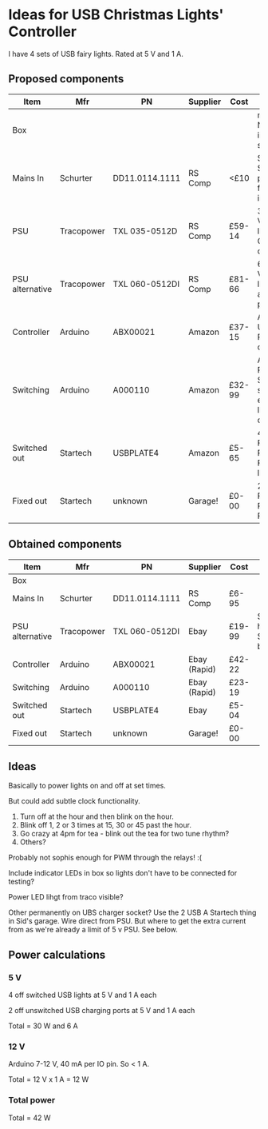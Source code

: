 # Ideas for USB Christmas Lights' Controller

I have 4 sets of USB fairy lights. Rated at 5 V and 1 A.

## Proposed components

Item            | Mfr        | PN             | Supplier | Cost   | Notes
----------------|------------|----------------|----------|--------|---
Box             |            |                |          |        | metal/plastic. Not sure what is safest. Wifi signal?
Mains In        | Schurter   | DD11.0114.1111 | RS Comp  |   <£10 | Schurter DD11 Series - 2 pole, single fuse, illuminated.
PSU             | Tracopower | TXL 035-0512D  | RS Comp  | £59-14 | 35 W, 5/12 VDC (for lights/arduino). Check currents.
PSU alternative | Tracopower | TXL 060-0512DI | RS Comp  | £81-66 | 60 W, 5/12 VDC (for lights/arduino and extra phone charge.
Controller      | Arduino    | ABX00021       | Amazon   | £37-15 | ARDUINO UNO WiFi REV2. WiFi for clock function.
Switching       | Arduino    | A000110        | Amazon   | £32-99 | ARDUINO 4 RELAYS SHIELD - seems good enough for lights. Check currents
Switched out    | Startech   | USBPLATE4     | Amazon   |  £5-65 | 4 Port USB A Female Slot Plate Adapter. For Xmas lights.
Fixed out       | Startech   | unknown       | Garage!  |  £0-00 | 2 Port USB A Female Slot Plate Adapter. For phones.

## Obtained components

Item            | Mfr        | PN             | Supplier     | Cost   | Notes
----------------|------------|----------------|--------------|--------|---
Box             |            |                |              |        | 
Mains In        | Schurter   | DD11.0114.1111 | RS Comp      |  £6-95 | 
PSU alternative | Tracopower | TXL 060-0512DI | Ebay         | £19-99 | Second hand. Slightly battered.
Controller      | Arduino    | ABX00021       | Ebay (Rapid) | £42-22 | 
Switching       | Arduino    | A000110        | Ebay (Rapid) | £23-19 | 
Switched out    | Startech   | USBPLATE4      | Ebay         |  £5-04 | 
Fixed out       | Startech   | unknown        | Garage!      |  £0-00 | 

## Ideas

Basically to power lights on and off at set times.

But could add subtle clock functionality.
1. Turn off at the hour and then blink on the hour.
1. Blink off 1, 2 or 3 times at 15, 30 or 45 past the hour.
1. Go crazy at 4pm for tea - blink out the tea for two tune rhythm?
1. Others?

Probably not sophis enough for PWM through the relays! :(

Include indicator LEDs in box so lights don't have to be connected for testing?

Power LED lihgt from traco visible?

Other permanently on UBS charger socket? Use the 2 USB A Startech thing in Sid's garage. Wire direct from PSU. But where to get the extra current from as we're already a limit of 5 v PSU. See below.

## Power calculations

### 5 V

4 off switched USB lights at 5 V and 1 A each

2 off unswitched USB charging ports at 5 V and 1 A each

Total = 30 W and 6 A

### 12 V

Arduino 7-12 V, 40 mA per IO pin. So < 1 A.

Total =  12 V x 1 A = 12 W

### Total power

Total = 42 W
